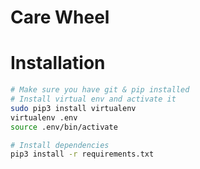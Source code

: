# Care Wheel
# Installation
```bash
# Make sure you have git & pip installed
# Install virtual env and activate it
sudo pip3 install virtualenv
virtualenv .env
source .env/bin/activate

# Install dependencies
pip3 install -r requirements.txt
```